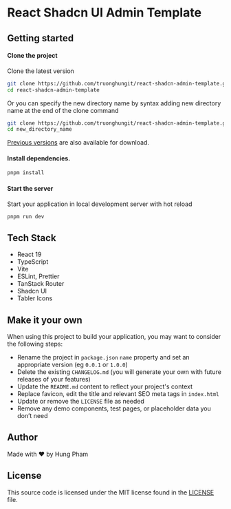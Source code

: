 # React Shadcn UI Admin Template

## Getting started
#### Clone the project

Clone the latest version

```bash
git clone https://github.com/truonghungit/react-shadcn-admin-template.git
cd react-shadcn-admin-template
```

Or you can specify the new directory name by syntax adding new directory name at the end of the clone command

```bash
git clone https://github.com/truonghungit/react-shadcn-admin-template.git new_directory_name
cd new_directory_name
```

[Previous versions](https://github.com/truonghungit/react-shadcn-admin-template/releases) are also available for download.

#### Install dependencies.

```bash
pnpm install
```

#### Start the server

Start your application in local development server with hot reload

```bash
pnpm run dev
```
## Tech Stack
- React 19
- TypeScript
- Vite
- ESLint, Prettier
- TanStack Router
- Shadcn UI
- Tabler Icons

## Make it your own

When using this project to build your application, you may want to consider the following steps:
- Rename the project in `package.json` `name` property and set an appropriate version (eg `0.0.1` or `1.0.0`)
- Delete the existing `CHANGELOG.md` (you will generate your own with future releases of your features)
- Update the `README.md` content to reflect your project's context
- Replace favicon, edit the title and relevant SEO meta tags in `index.html`
- Update or remove the `LICENSE` file as needed
- Remove any demo components, test pages, or placeholder data you don’t need

## Author
Made with ♥ by Hung Pham

## License
This source code is licensed under the MIT license found in the
[LICENSE](https://github.com/truonghungit/react-shadcn-admin-template/blob/master/LICENSE) file.